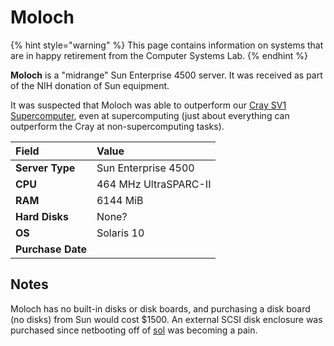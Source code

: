# Moloch

{% hint style="warning" %}
This page contains information on systems that are in happy retirement from the Computer Systems Lab.
{% endhint %}

**Moloch** is a "midrange" Sun Enterprise 4500 server. It was received as part of the NIH donation of Sun equipment.

It was suspected that Moloch was able to outperform our [Cray SV1 Supercomputer](cray-sv1-supercomputer.md), even at supercomputing \(just about everything can outperform the Cray at non-supercomputing tasks\).

| Field | Value |
| :--- | :--- |
| **Server Type** | Sun Enterprise 4500 |
| **CPU** | 464 MHz UltraSPARC-II |
| **RAM** | 6144 MiB |
| **Hard Disks** | None? |
| **OS** | Solaris 10 |
| **Purchase Date** |  |

## Notes

Moloch has no built-in disks or disk boards, and purchasing a disk board \(no disks\) from Sun would cost $1500. An external SCSI disk enclosure was purchased since netbooting off of [sol](sol.md) was becoming a pain.

